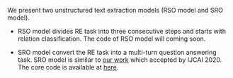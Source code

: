 We present two unstructured text extraction models (RSO model and SRO model).

- RSO model divides RE task into three consecutive steps and starts with relation classification. The code of RSO model will coming soon.

- SRO model convert the RE task into a multi-turn question answering task. SRO model is similar to [our work](https://www.ijcai.org/Proceedings/2020/0546.pdf) which accepted by IJCAI 2020. The core code is available at [here](https://github.com/TanyaZhao/MRC4ERE). 

 
